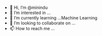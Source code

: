 - 👋 Hi, I’m @minindu
- 👀 I’m interested in ...
- 🌱 I’m currently learning ...Machine Learning
- 💞️ I’m looking to collaborate on ...
- 📫 How to reach me ...

<!---
minindumini/minindumini is a ✨ special ✨ repository because its `README.md` (this file) appears on your GitHub profile.
You can click the Preview link to take a look at your changes.
--->
